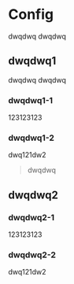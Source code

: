# Config
dwqdwq
dwqdwq


## dwqdwq1
dwqdwq
dwqdwq

### dwqdwq1-1
123123123

### dwqdwq1-2
dwq121dw2

> dwqdwq
## dwqdwq2
 
### dwqdwq2-1
123123123

### dwqdwq2-2
dwq121dw2